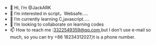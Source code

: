 - 👋 Hi, I’m @JackARK
- 👀 I’m interested in script，Websafe.....
- 🌱 I’m currently learning C,javascript.....
- 💞️ I’m looking to collaborate on learning codes
- 📫 How to reach me :3322549359@qq.com,but I don't use e-mail so much, so you can try +86 18234312027,It is a phone number.

<!---
JackARK/JackARK is a ✨ special ✨ repository because its `README.md` (this file) appears on your GitHub profile.
You can click the Preview link to take a look at your changes.
--->

